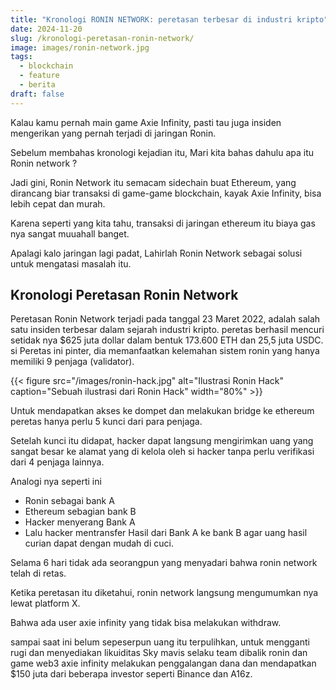 ```yaml
---
title: "Kronologi RONIN NETWORK: peretasan terbesar di industri kripto"
date: 2024-11-20
slug: /kronologi-peretasan-ronin-network/
image: images/ronin-network.jpg
tags:
  - blockchain
  - feature
  - berita
draft: false
---
```


Kalau kamu pernah main game Axie Infinity, pasti tau juga insiden mengerikan yang pernah terjadi di jaringan Ronin.

Sebelum membahas kronologi kejadian itu, Mari kita bahas dahulu apa itu Ronin network ?

Jadi gini, Ronin Network itu semacam sidechain buat Ethereum, yang dirancang biar transaksi di game-game blockchain, kayak Axie Infinity, bisa lebih cepat dan murah.

Karena seperti yang kita tahu, transaksi di jaringan ethereum itu biaya gas nya sangat muuahall banget.

Apalagi kalo jaringan lagi padat, Lahirlah Ronin Network sebagai solusi untuk mengatasi masalah itu.

## Kronologi Peretasan Ronin Network

Peretasan Ronin Network terjadi pada tanggal 23 Maret 2022, adalah salah satu insiden terbesar dalam sejarah industri kripto.
peretas berhasil mencuri setidak nya $625 juta dollar dalam bentuk 173.600 ETH dan 25,5 juta USDC.
si Peretas ini pinter, dia memanfaatkan kelemahan sistem ronin yang hanya memiliki 9 penjaga (validator).

{{< figure src="/images/ronin-hack.jpg" alt="Ilustrasi Ronin Hack" caption="Sebuah ilustrasi dari Ronin Hack" width="80%" >}}

Untuk mendapatkan akses ke dompet dan melakukan bridge ke ethereum peretas hanya perlu 5 kunci dari para penjaga.

Setelah kunci itu didapat, hacker dapat langsung mengirimkan uang yang sangat besar ke alamat yang di kelola oleh si hacker tanpa perlu verifikasi dari 4 penjaga lainnya.

Analogi nya seperti ini

- Ronin sebagai bank A
- Ethereum sebagian bank B
- Hacker menyerang Bank A
- Lalu hacker mentransfer Hasil dari Bank A ke bank B agar uang hasil curian dapat dengan mudah di cuci.

Selama 6 hari tidak ada seorangpun yang menyadari bahwa ronin network telah di retas.

Ketika peretasan itu diketahui, ronin network langsung mengumumkan nya lewat platform X.

Bahwa ada user axie infinity yang tidak bisa melakukan withdraw.

sampai saat ini belum sepeserpun uang itu terpulihkan, untuk mengganti rugi dan menyediakan likuiditas Sky mavis selaku team dibalik ronin dan game web3 axie infinity melakukan penggalangan dana dan mendapatkan $150 juta dari beberapa investor seperti Binance dan A16z.
